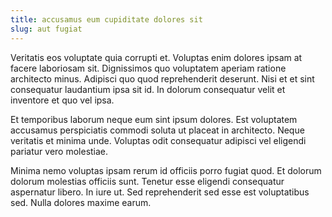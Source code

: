 ```yaml
---
title: accusamus eum cupiditate dolores sit
slug: aut fugiat
---
```


Veritatis eos voluptate quia corrupti et. Voluptas enim dolores ipsam at facere laboriosam sit. Dignissimos quo voluptatem aperiam ratione architecto minus. Adipisci quo quod reprehenderit deserunt. Nisi et et sint consequatur laudantium ipsa sit id. In dolorum consequatur velit et inventore et quo vel ipsa.

Et temporibus laborum neque eum sint ipsum dolores. Est voluptatem accusamus perspiciatis commodi soluta ut placeat in architecto. Neque veritatis et minima unde. Voluptas odit consequatur adipisci vel eligendi pariatur vero molestiae.

Minima nemo voluptas ipsam rerum id officiis porro fugiat quod. Et dolorum dolorum molestias officiis sunt. Tenetur esse eligendi consequatur aspernatur libero. In iure ut. Sed reprehenderit sed esse est voluptatibus sed. Nulla dolores maxime earum.
